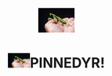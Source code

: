 <div align="center">  
    <img height="50" src="src/pinnedyr.jpg">  
    <h1><img height="30" src="./src/pinnedyr.jpg">PINNEDYR!</h1>
</div>
